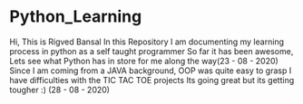 # Python_Learning
Hi, This is Rigved Bansal 
In this Repository I am documenting my learning process in python as a self taught programmer
So far it has been awesome, Lets see what Python has in store for me along the way(23 - 08 - 2020)
Since I am coming from a JAVA background, OOP was quite easy to grasp
I have difficulties with the TIC TAC TOE projects
Its going great but its getting tougher :)
(28 - 08 - 2020)
